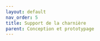 ```yaml
---
layout: default
nav_order: 5
title: Support de la charnière
parent: Conception et prototypage
---
```



<script type="module" src="https://ajax.googleapis.com/ajax/libs/model-viewer/3.4.0/model-viewer.min.js"></script>


<model-viewer 
    id="viewer" 
    alt="Support Charnière" 
    src="../shared-assets/models/SUP_CHARNIERE.gltf" 
    poster="../shared-assets/images/SUP_CHARNIERE.png" 
    shadow-intensity="1" 
    camera-controls 
    touch-action="pan-z"
    rotation="90 90 90">
</model-viewer>

<style>
    #viewer
    {
        margin : auto;
        width : 500px;
        height : 500px;
    }
</style>
